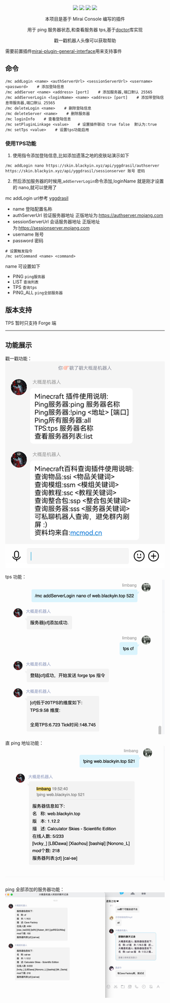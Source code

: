 <div align="center">

[![](https://img.shields.io/github/v/release/limbang/mirai-console-minecraft-plugin?include_prereleases)](https://github.com/limbang/mirai-console-minecraft-plugin/releases)
![](https://img.shields.io/github/downloads/limbang/mirai-console-minecraft-plugin/total)
[![](https://img.shields.io/github/license/limbang/mirai-console-minecraft-plugin)](https://github.com/limbang/mirai-console-minecraft-plugin/blob/master/LICENSE)
[![](https://img.shields.io/badge/mirai-2.11.1-69c1b9)](https://github.com/mamoe/mirai)

本项目是基于 Mirai Console 编写的插件
<p>用于 ping 服务器状态,和查看服务器 tps,基于<a href = "https://github.com/Forsaken-Land/doctor">doctor</a>库实现</p>
<p>戳一戳机器人头像可以获取帮助</p>
</div>

需要前置插件[mirai-plugin-general-interface](https://github.com/limbang/mirai-plugin-general-interface)用来支持事件

## 命令

```shell
/mc addLogin <name> <authServerUrl> <sessionServerUrl> <username> <password>    # 添加登陆信息
/mc addServer <name> <address> [port]    # 添加服务器,端口默认 25565
/mc addServerLogin <loginName> <name> <address> [port]    # 添加带登陆信息带服务器,端口默认 25565
/mc deleteLogin <name>    # 删除登陆信息
/mc deleteServer <name>    # 删除服务器
/mc loginInfo    # 查看登陆信息
/mc setPluginLinkage <value>    # 设置插件联动 true false  默认为:true 
/mc setTps <value>    # 设置tps功能启用
```
### 使用TPS功能
1. 使用指令添加登陆信息,比如添加遗落之地的皮肤站演示如下
```shell
/mc addLogin nano https://skin.blackyin.xyz/api/yggdrasil/authserver https://skin.blackyin.xyz/api/yggdrasil/sessionserver 账号 密码 
```
2. 然后添加服务器的时候用,`addServerLogin`命令添加,loginName 就是刚才设置的 nano,就可以使用了

mc addLogin url参考 [yggdrasil](https://github.com/yushijinhun/authlib-injector/wiki/Yggdrasil-%E6%9C%8D%E5%8A%A1%E7%AB%AF%E6%8A%80%E6%9C%AF%E8%A7%84%E8%8C%83#%E4%BC%9A%E8%AF%9D%E9%83%A8%E5%88%86)

- name   登陆配置名称
- authServerUrl 验证服务器地址 正版地址为:https://authserver.mojang.com
- sessionServerUrl 会话服务器地址 正版地址为:https://sessionserver.mojang.com
- username 账号
- password 密码

```shell
# 设置触发指令
/mc setCommand <name> <command>  
```
name 可设置如下
 - PING `ping服务器`
 - LIST `查询列表`
 - TPS `查询tps`
 - PING_ALL `ping全部服务器`


## 版本支持

TPS 暂时只支持 Forge 端

----

## 功能展示

戳一戳功能：
![](img/Screenshot_20220319_195629.jpg)

tps 功能：
![](img/1704DCA5-EC7F-4EF9-BF80-10DAC604836D.png)

直 ping 地址功能：
![](img/ABCBBD85-E183-41FE-BA3A-9D88853F43B3.png)

ping 全部添加的服务器功能：
![](img/B12FD04B-B159-4D4A-BE62-EA39510D9106.png)
